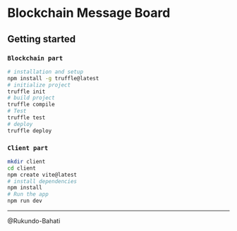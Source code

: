 # Blockchain Message Board

## Getting started 

### `Blockchain part`

```sh
# installation and setup
npm install -g truffle@latest
# initialize project
truffle init
# build project
truffle compile
# Test
truffle test
# deploy
truffle deploy
```

### `Client part`

```sh
mkdir client
cd client
npm create vite@latest
# install dependencies
npm install
# Run the app
npm run dev
```

-----------

@Rukundo-Bahati
